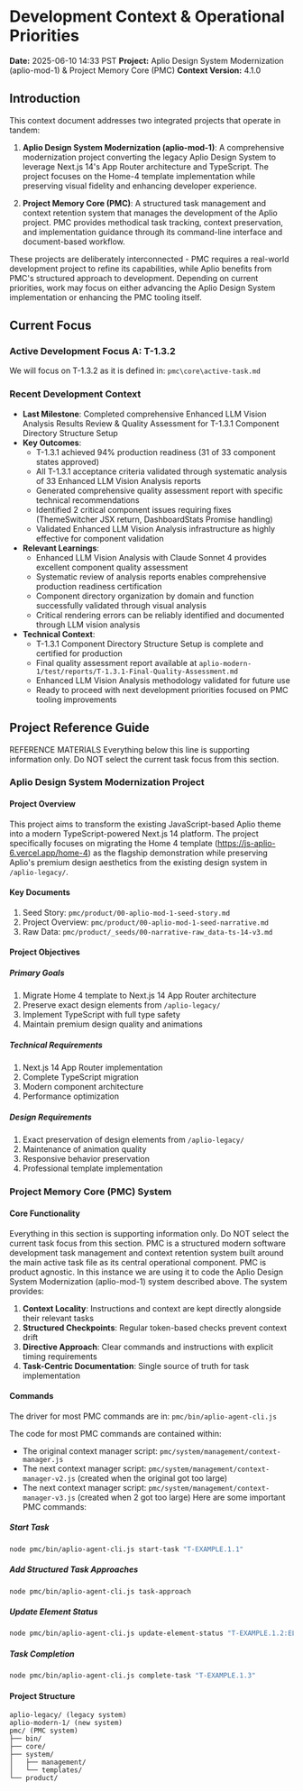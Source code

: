 # Development Context & Operational Priorities
**Date:** 2025-06-10 14:33 PST
**Project:** Aplio Design System Modernization (aplio-mod-1) & Project Memory Core (PMC)
**Context Version:** 4.1.0

## Introduction

This context document addresses two integrated projects that operate in tandem:

1. **Aplio Design System Modernization (aplio-mod-1)**: A comprehensive modernization project converting the legacy Aplio Design System to leverage Next.js 14's App Router architecture and TypeScript. The project focuses on the Home-4 template implementation while preserving visual fidelity and enhancing developer experience.

2. **Project Memory Core (PMC)**: A structured task management and context retention system that manages the development of the Aplio project. PMC provides methodical task tracking, context preservation, and implementation guidance through its command-line interface and document-based workflow.

These projects are deliberately interconnected - PMC requires a real-world development project to refine its capabilities, while Aplio benefits from PMC's structured approach to development. Depending on current priorities, work may focus on either advancing the Aplio Design System implementation or enhancing the PMC tooling itself.

## Current Focus

### Active Development Focus A: T-1.3.2
We will focus on T-1.3.2 as it is defined in: `pmc\core\active-task.md`


### Recent Development Context

- **Last Milestone**: Completed comprehensive Enhanced LLM Vision Analysis Results Review & Quality Assessment for T-1.3.1 Component Directory Structure Setup
- **Key Outcomes**: 
  - T-1.3.1 achieved 94% production readiness (31 of 33 component states approved)
  - All T-1.3.1 acceptance criteria validated through systematic analysis of 33 Enhanced LLM Vision Analysis reports
  - Generated comprehensive quality assessment report with specific technical recommendations
  - Identified 2 critical component issues requiring fixes (ThemeSwitcher JSX return, DashboardStats Promise handling)
  - Validated Enhanced LLM Vision Analysis infrastructure as highly effective for component validation
- **Relevant Learnings**: 
  - Enhanced LLM Vision Analysis with Claude Sonnet 4 provides excellent component quality assessment
  - Systematic review of analysis reports enables comprehensive production readiness certification
  - Component directory organization by domain and function successfully validated through visual analysis
  - Critical rendering errors can be reliably identified and documented through LLM vision analysis
- **Technical Context**: 
  - T-1.3.1 Component Directory Structure Setup is complete and certified for production
  - Final quality assessment report available at `aplio-modern-1/test/reports/T-1.3.1-Final-Quality-Assessment.md`
  - Enhanced LLM Vision Analysis methodology validated for future use
  - Ready to proceed with next development priorities focused on PMC tooling improvements

## Project Reference Guide
REFERENCE MATERIALS
Everything below this line is supporting information only. Do NOT select the current task focus from this section.

### Aplio Design System Modernization Project

#### Project Overview
This project aims to transform the existing JavaScript-based Aplio theme into a modern TypeScript-powered Next.js 14 platform. The project specifically focuses on migrating the Home 4 template (https://js-aplio-6.vercel.app/home-4) as the flagship demonstration while preserving Aplio's premium design aesthetics from the existing design system in `/aplio-legacy/`.

#### Key Documents
1. Seed Story: `pmc/product/00-aplio-mod-1-seed-story.md`
2. Project Overview: `pmc/product/00-aplio-mod-1-seed-narrative.md`
3. Raw Data: `pmc/product/_seeds/00-narrative-raw_data-ts-14-v3.md`

#### Project Objectives

##### Primary Goals
1. Migrate Home 4 template to Next.js 14 App Router architecture
2. Preserve exact design elements from `/aplio-legacy/`
3. Implement TypeScript with full type safety
4. Maintain premium design quality and animations

##### Technical Requirements
1. Next.js 14 App Router implementation
2. Complete TypeScript migration
3. Modern component architecture
4. Performance optimization

##### Design Requirements
1. Exact preservation of design elements from `/aplio-legacy/`
2. Maintenance of animation quality
3. Responsive behavior preservation
4. Professional template implementation

### Project Memory Core (PMC) System

#### Core Functionality
Everything in this section is supporting information only. Do NOT select the current task focus from this section.
PMC is a structured modern software development task management and context retention system built around the main active task file as its central operational component. PMC is product agnostic. In this instance we are using it to code the Aplio Design System Modernization (aplio-mod-1) system described above. The system provides:

1. **Context Locality**: Instructions and context are kept directly alongside their relevant tasks
2. **Structured Checkpoints**: Regular token-based checks prevent context drift
3. **Directive Approach**: Clear commands and instructions with explicit timing requirements
4. **Task-Centric Documentation**: Single source of truth for task implementation

#### Commands

The driver for most PMC commands are in:
`pmc/bin/aplio-agent-cli.js`

The code for most PMC commands are contained within:
- The original context manager script: `pmc/system/management/context-manager.js`
- The next context manager script: `pmc/system/management/context-manager-v2.js` (created when the original got too large)
- The next context manager script: `pmc/system/management/context-manager-v3.js` (created when 2 got too large) 
Here are some important PMC commands:

##### Start Task
```bash
node pmc/bin/aplio-agent-cli.js start-task "T-EXAMPLE.1.1"
```

##### Add Structured Task Approaches
```bash
node pmc/bin/aplio-agent-cli.js task-approach
```

##### Update Element Status
```bash
node pmc/bin/aplio-agent-cli.js update-element-status "T-EXAMPLE.1.2:ELE-1" "Complete"
```

##### Task Completion
```bash
node pmc/bin/aplio-agent-cli.js complete-task "T-EXAMPLE.1.3"
```



#### Project Structure
```
aplio-legacy/ (legacy system)
aplio-modern-1/ (new system)
pmc/ (PMC system)
├── bin/
├── core/
├── system/
│   ├── management/
│   └── templates/
└── product/
```
